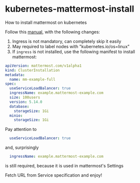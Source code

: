 # kubernetes-mattermost-install
How to install mattermost on kubernetes

Follow this [manual](https://docs.mattermost.com/install/install-kubernetes.html), with the following changes:
1. Ingress is not mandatory, can completely skip it easily
2. May required to label nodes with "kubernetes.io/os=linux"
3. If `ingress` is not installed, use the following manifest to install mattermost:
```yaml
apiVersion: mattermost.com/v1alpha1
kind: ClusterInstallation
metadata:
  name: mm-example-full
spec:
  useServiceLoadBalancer: true
  ingressName: example.mattermost-example.com
  size: 100users
  version: 5.14.0
  database:
    storageSize: 1Gi
  minio:
    storageSize: 1Gi
```
Pay attention to
```yaml
  useServiceLoadBalancer: true
```
and, surprisingly
```yaml
  ingressName: example.mattermost-example.com
```
is still required, because it is used in mattermost's Settings

Fetch URL from Service specification and enjoy!


